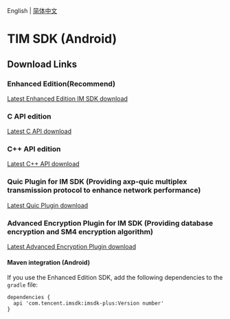 English | [简体中文](./README_ZH.md)

# TIM SDK (Android)

## Download Links

### Enhanced Edition(Recommend)
[Latest Enhanced Edition IM SDK download](https://im.sdk.qcloud.com/download/plus/7.7.5282/imsdk-plus-7.7.5282.aar) 

### C API edition
[Latest C API download](https://im.sdk.qcloud.com/download/plus/7.7.5282/cross_platform/ImSDK_Android_C_7.7.5282.zip)

### C++ API edition
[Latest C++ API download](https://im.sdk.qcloud.com/download/plus/7.7.5282/cross_platform/ImSDK_Android_CPP_7.7.5282.zip)

### Quic Plugin for IM SDK (Providing axp-quic multiplex transmission protocol to enhance network performance)
[Latest Quic Plugin download](https://im.sdk.qcloud.com/download/plus/7.7.5282/timquic-plugin-7.7.5282.aar) 

### Advanced Encryption Plugin for IM SDK (Providing database encryption and SM4 encryption algorithm)
[Latest Advanced Encryption Plugin download](https://im.sdk.qcloud.com/download/plus/7.7.5282/timadvancedencryption-plugin-7.7.5282.aar)

#### Maven integration (Android)
 If you use the Enhanced Edition SDK, add the following dependencies to the `gradle` file:
 ```
 dependencies {
   api 'com.tencent.imsdk:imsdk-plus:Version number'
 }
 ```
